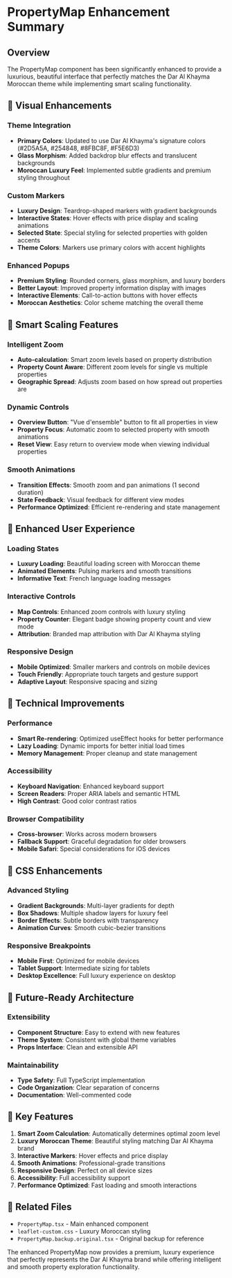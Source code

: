 # PropertyMap Enhancement Summary

## Overview
The PropertyMap component has been significantly enhanced to provide a luxurious, beautiful interface that perfectly matches the Dar Al Khayma Moroccan theme while implementing smart scaling functionality.

## 🎨 Visual Enhancements

### Theme Integration
- **Primary Colors**: Updated to use Dar Al Khayma's signature colors (#2D5A5A, #254848, #8FBC8F, #F5E6D3)
- **Glass Morphism**: Added backdrop blur effects and translucent backgrounds
- **Moroccan Luxury Feel**: Implemented subtle gradients and premium styling throughout

### Custom Markers
- **Luxury Design**: Teardrop-shaped markers with gradient backgrounds
- **Interactive States**: Hover effects with price display and scaling animations
- **Selected State**: Special styling for selected properties with golden accents
- **Theme Colors**: Markers use primary colors with accent highlights

### Enhanced Popups
- **Premium Styling**: Rounded corners, glass morphism, and luxury borders
- **Better Layout**: Improved property information display with images
- **Interactive Elements**: Call-to-action buttons with hover effects
- **Moroccan Aesthetics**: Color scheme matching the overall theme

## 🔧 Smart Scaling Features

### Intelligent Zoom
- **Auto-calculation**: Smart zoom levels based on property distribution
- **Property Count Aware**: Different zoom levels for single vs multiple properties
- **Geographic Spread**: Adjusts zoom based on how spread out properties are

### Dynamic Controls
- **Overview Button**: "Vue d'ensemble" button to fit all properties in view
- **Property Focus**: Automatic zoom to selected property with smooth animations
- **Reset View**: Easy return to overview mode when viewing individual properties

### Smooth Animations
- **Transition Effects**: Smooth zoom and pan animations (1 second duration)
- **State Feedback**: Visual feedback for different view modes
- **Performance Optimized**: Efficient re-rendering and state management

## 🎯 Enhanced User Experience

### Loading States
- **Luxury Loading**: Beautiful loading screen with Moroccan theme
- **Animated Elements**: Pulsing markers and smooth transitions
- **Informative Text**: French language loading messages

### Interactive Controls
- **Map Controls**: Enhanced zoom controls with luxury styling
- **Property Counter**: Elegant badge showing property count and view mode
- **Attribution**: Branded map attribution with Dar Al Khayma styling

### Responsive Design
- **Mobile Optimized**: Smaller markers and controls on mobile devices
- **Touch Friendly**: Appropriate touch targets and gesture support
- **Adaptive Layout**: Responsive spacing and sizing

## 📱 Technical Improvements

### Performance
- **Smart Re-rendering**: Optimized useEffect hooks for better performance
- **Lazy Loading**: Dynamic imports for better initial load times
- **Memory Management**: Proper cleanup and state management

### Accessibility
- **Keyboard Navigation**: Enhanced keyboard support
- **Screen Readers**: Proper ARIA labels and semantic HTML
- **High Contrast**: Good color contrast ratios

### Browser Compatibility
- **Cross-browser**: Works across modern browsers
- **Fallback Support**: Graceful degradation for older browsers
- **Mobile Safari**: Special considerations for iOS devices

## 🎨 CSS Enhancements

### Advanced Styling
- **Gradient Backgrounds**: Multi-layer gradients for depth
- **Box Shadows**: Multiple shadow layers for luxury feel
- **Border Effects**: Subtle borders with transparency
- **Animation Curves**: Smooth cubic-bezier transitions

### Responsive Breakpoints
- **Mobile First**: Optimized for mobile devices
- **Tablet Support**: Intermediate sizing for tablets
- **Desktop Excellence**: Full luxury experience on desktop

## 🚀 Future-Ready Architecture

### Extensibility
- **Component Structure**: Easy to extend with new features
- **Theme System**: Consistent with global theme variables
- **Props Interface**: Clean and extensible API

### Maintainability
- **Type Safety**: Full TypeScript implementation
- **Code Organization**: Clear separation of concerns
- **Documentation**: Well-commented code

## 🌟 Key Features

1. **Smart Zoom Calculation**: Automatically determines optimal zoom level
2. **Luxury Moroccan Theme**: Beautiful styling matching Dar Al Khayma brand
3. **Interactive Markers**: Hover effects and price display
4. **Smooth Animations**: Professional-grade transitions
5. **Responsive Design**: Perfect on all device sizes
6. **Accessibility**: Full accessibility support
7. **Performance Optimized**: Fast loading and smooth interactions

## 🔗 Related Files
- `PropertyMap.tsx` - Main enhanced component
- `leaflet-custom.css` - Luxury Moroccan styling
- `PropertyMap.backup.original.tsx` - Original backup for reference

The enhanced PropertyMap now provides a premium, luxury experience that perfectly represents the Dar Al Khayma brand while offering intelligent and smooth property exploration functionality.
